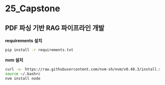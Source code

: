 # 25_Capstone

## PDF 파싱 기반 RAG 파이프라인 개발

**requirements 설치**
```bash
pip install -r requirements.txt
```

**nvm 설치**
```bash
curl -o- https://raw.githubusercontent.com/nvm-sh/nvm/v0.40.3/install.sh | bash
source ~/.bashrc
nvm install node
```
